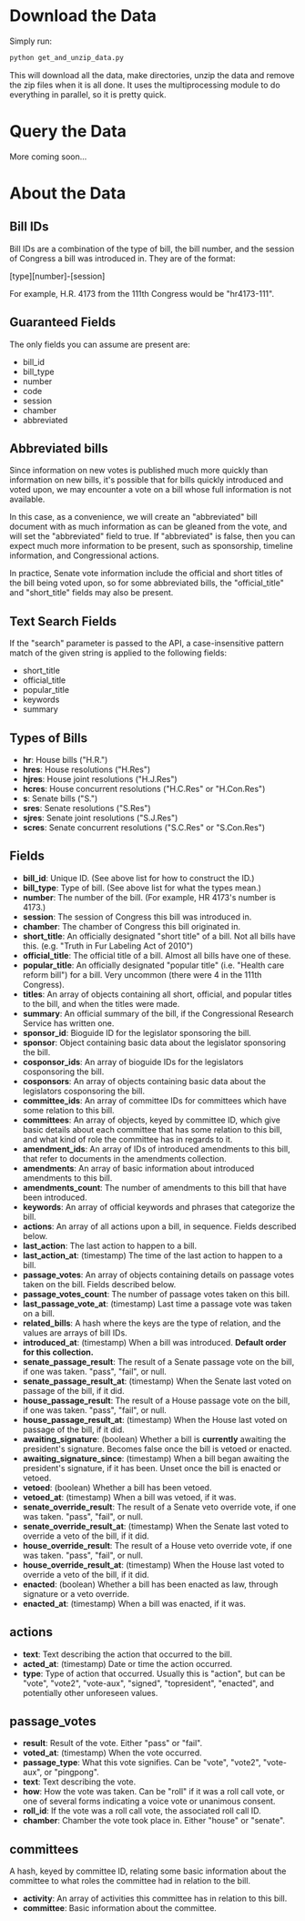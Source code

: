 # Download the Data #

Simply run:

```python
python get_and_unzip_data.py
```

This will download all the data, make directories, unzip the data and remove the zip files when it is all done. It uses the multiprocessing module to do everything in parallel, so it is pretty quick.


# Query the Data #

More coming soon...


# About the Data #

## Bill IDs ##

Bill IDs are a combination of the type of bill, the bill number, and the session of Congress a bill was introduced in. They are of the format:

[type][number]-[session]

For example, H.R. 4173 from the 111th Congress would be "hr4173-111".

## Guaranteed Fields ##

The only fields you can assume are present are:

* bill_id
* bill_type
* number
* code
* session
* chamber
* abbreviated

## Abbreviated bills ##

Since information on new votes is published much more quickly than information on new bills, it's possible that for bills quickly introduced and voted upon, we may encounter a vote on a bill whose full information is not available.

In this case, as a convenience, we will create an "abbreviated" bill document with as much information as can be gleaned from the vote, and will set the "abbreviated" field to true. If "abbreviated" is false, then you can expect much more information to be present, such as sponsorship, timeline information, and Congressional actions.

In practice, Senate vote information include the official and short titles of the bill being voted upon, so for some abbreviated bills, the "official_title" and "short_title" fields may also be present.

## Text Search Fields ##
If the "search" parameter is passed to the API, a case-insensitive pattern match of the given string is applied to the following fields:

* short_title
* official_title
* popular_title
* keywords
* summary

## Types of Bills ##

* **hr**: House bills ("H.R.")
* **hres**: House resolutions ("H.Res")
* **hjres**: House joint resolutions ("H.J.Res")
* **hcres**: House concurrent resolutions ("H.C.Res" or "H.Con.Res")
* **s**: Senate bills ("S.")
* **sres**: Senate resolutions ("S.Res")
* **sjres**: Senate joint resolutions ("S.J.Res")
* **scres**: Senate concurrent resolutions ("S.C.Res" or "S.Con.Res")

## Fields ##

* **bill_id**: Unique ID. (See above list for how to construct the ID.)
* **bill_type**: Type of bill. (See above list for what the types mean.)
* **number**: The number of the bill. (For example, HR 4173's number is 4173.)
* **session**: The session of Congress this bill was introduced in.
* **chamber**: The chamber of Congress this bill originated in.
* **short_title**: An officially designated "short title" of a bill. Not all bills have this. (e.g. "Truth in Fur Labeling Act of 2010")
* **official_title**: The official title of a bill. Almost all bills have one of these.
* **popular_title**: An officially designated "popular title" (i.e. "Health care reform bill") for a bill. Very uncommon (there were 4 in the 111th Congress).
* **titles**: An array of objects containing all short, official, and popular titles to the bill, and when the titles were made.
* **summary**: An official summary of the bill, if the Congressional Research Service has written one.
* **sponsor_id**: Bioguide ID for the legislator sponsoring the bill.
* **sponsor**: Object containing basic data about the legislator sponsoring the bill.
* **cosponsor_ids**: An array of bioguide IDs for the legislators cosponsoring the bill.
* **cosponsors**: An array of objects containing basic data about the legislators cosponsoring the bill.
* **committee_ids**: An array of committee IDs for committees which have some relation to this bill.
* **committees**: An array of objects, keyed by committee ID, which give basic details about each committee that has some relation to this bill, and what kind of role the committee has in regards to it.
* **amendment_ids**: An array of IDs of introduced amendments to this bill, that refer to documents in the amendments collection.
* **amendments**: An array of basic information about introduced amendments to this bill.
* **amendments_count**: The number of amendments to this bill that have been introduced.
* **keywords**: An array of official keywords and phrases that categorize the bill.
* **actions**: An array of all actions upon a bill, in sequence. Fields described below.
* **last_action**: The last action to happen to a bill.
* **last_action_at**: (timestamp) The time of the last action to happen to a bill.
* **passage_votes**: An array of objects containing details on passage votes taken on the bill. Fields described below.
* **passage_votes_count**: The number of passage votes taken on this bill.
* **last_passage_vote_at**: (timestamp) Last time a passage vote was taken on a bill.
* **related_bills**: A hash where the keys are the type of relation, and the values are arrays of bill IDs.
* **introduced_at**: (timestamp) When a bill was introduced. **Default order for this collection.**
* **senate_passage_result**: The result of a Senate passage vote on the bill, if one was taken. "pass", "fail", or null.
* **senate_passage_result_at**: (timestamp) When the Senate last voted on passage of the bill, if it did.
* **house_passage_result**: The result of a House passage vote on the bill, if one was taken. "pass", "fail", or null.
* **house_passage_result_at**: (timestamp) When the House last voted on passage of the bill, if it did.
* **awaiting_signature**: (boolean) Whether a bill is **currently** awaiting the president's signature. Becomes false once the bill is vetoed or enacted.
* **awaiting_signature_since**: (timestamp) When a bill began awaiting the president's signature, if it has been. Unset once the bill is enacted or vetoed.
* **vetoed**: (boolean) Whether a bill has been vetoed.
* **vetoed_at**: (timestamp) When a bill was vetoed, if it was.
* **senate_override_result**: The result of a Senate veto override vote, if one was taken. "pass", "fail", or null.
* **senate_override_result_at**: (timestamp) When the Senate last voted to override a veto of the bill, if it did.
* **house_override_result**: The result of a House veto override vote, if one was taken. "pass", "fail", or null.
* **house_override_result_at**: (timestamp) When the House last voted to override a veto of the bill, if it did.
* **enacted**: (boolean) Whether a bill has been enacted as law, through signature or a veto override.
* **enacted_at**: (timestamp) When a bill was enacted, if it was.

## actions ##

* **text**: Text describing the action that occurred to the bill.
* **acted_at**: (timestamp) Date or time the action occurred.
* **type**: Type of action that occurred. Usually this is "action", but can be "vote", "vote2", "vote-aux", "signed", "topresident", "enacted", and potentially other unforeseen values.

## passage_votes ##

* **result**: Result of the vote. Either "pass" or "fail".
* **voted_at**: (timestamp) When the vote occurred.
* **passage_type**: What this vote signifies. Can be "vote", "vote2", "vote-aux", or "pingpong".
* **text**: Text describing the vote.
* **how**: How the vote was taken. Can be "roll" if it was a roll call vote, or one of several forms indicating a voice vote or unanimous consent.
* **roll_id**: If the vote was a roll call vote, the associated roll call ID.
* **chamber**: Chamber the vote took place in. Either "house" or "senate".

## committees ##

A hash, keyed by committee ID, relating some basic information about the committee to what roles the committee had in relation to the bill.

* **activity**: An array of activities this committee has in relation to this bill.
* **committee**: Basic information about the committee.
